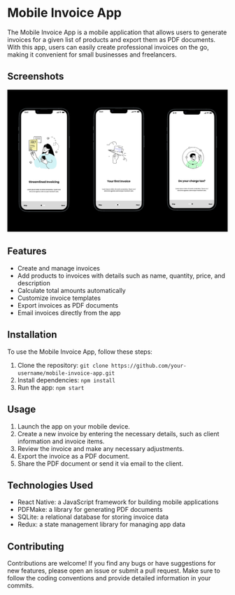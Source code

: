 # Mobile Invoice App

The Mobile Invoice App is a mobile application that allows users to generate invoices for a given list of products and export them as PDF documents. With this app, users can easily create professional invoices on the go, making it convenient for small businesses and freelancers.

## Screenshots

![Onboarding](assets/shot.png)

## Features

- Create and manage invoices
- Add products to invoices with details such as name, quantity, price, and description
- Calculate total amounts automatically
- Customize invoice templates
- Export invoices as PDF documents
- Email invoices directly from the app

## Installation

To use the Mobile Invoice App, follow these steps:

1. Clone the repository: `git clone https://github.com/your-username/mobile-invoice-app.git`
2. Install dependencies: `npm install`
3. Run the app: `npm start`

## Usage

1. Launch the app on your mobile device.
2. Create a new invoice by entering the necessary details, such as client information and invoice items.
3. Review the invoice and make any necessary adjustments.
4. Export the invoice as a PDF document.
5. Share the PDF document or send it via email to the client.

## Technologies Used

- React Native: a JavaScript framework for building mobile applications
- PDFMake: a library for generating PDF documents
- SQLite: a relational database for storing invoice data
- Redux: a state management library for managing app data

## Contributing

Contributions are welcome! If you find any bugs or have suggestions for new features, please open an issue or submit a pull request. Make sure to follow the coding conventions and provide detailed information in your commits.
